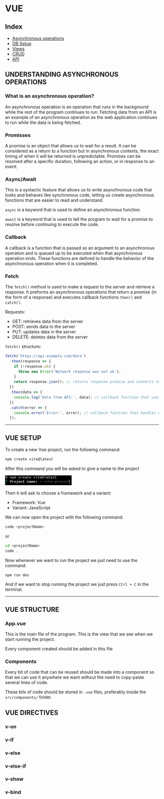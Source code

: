 # VUE

## Index

- [Asynchronous operations](#understanding_asynchronous_operations)
- [DB Setup](db-setup.md)
- [Views](views.md)
- [CRUD](CRUD.md)
- [API](API.md)

## UNDERSTANDING ASYNCHRONOUS OPERATIONS

### What is an asynchronous operation?

An asynchronous operation is an operation that runs in the background while the rest of the program continues to run. Fetching data from an API is an example of an asynchronous operation as the web application continues to run while the data is being fetched.

### Promisses

A promise is an object that allows us to wait for a result. It can be considered as a return to a function but in asynchronous contexts, the exact timing of when it will be returned is unpredictable. Promises can be resolved after a specific duration, following an action, or in response to an event.

### Async/Await

This is a syntactic feature that allows us to write asynchronous code that looks and behaves like synchronous code, letting us create asynchronous functions that are easier to read and understand.

`async` is a keyword that is used to define an asynchronous function.

`await` is a keyword that is used to tell the program to wait for a promise to resolve before continuing to execute the code.

### Callback

A callback is a function that is passed as an argument to an asynchronous operation and is queued up to be executed when that asynchronous operation ends. These functions are defined to handle the behavior of the asynchronous operation when it is completed.

### Fetch

The `fetch()` method is used to make a request to the server and retrieve a response. It preforms an asynchronous operations that return a promise (in the form of a response) and executes callback functions `then()` and `catch()`.

Requests: 
- GET: retrieves data from the server
- POST: sends data to the server
- PUT: updates data in the server
- DELETE: deletes data from the server

`fetch()` structure:

```javascript
fetch('https://api.example.com/data')
  .then(response => {
    if (!response.ok) {
      throw new Error('Network response was not ok');
    }
    return response.json(); // returns response promise and converts to json
  })
  .then(data => {
    console.log('Data from API:', data); // callback function that uses the data
  })
  .catch(error => {
    console.error('Error:', error); // callback function that handles errors
  });

```


---

## VUE SETUP

To create a new Vue project, run the following command:

```bash
npm create vite@latest
```

After this command you will be asked to give a name to the project

![](assets/giveProjectName.png)

Then it will ask to choose a framework and a variant:
- Framework: Vue
- Variant: JavaScript

We can now open the project with the following command:

```bash
code <projectName>
```

or
  
```bash
cd <projectName>
code .
```

Now whenever we want to run the project we just need to use the command:

```bash
npm run dev
```

And if we want to stop running the project we just press `Ctrl + C` in the terminal.

---

## VUE STRUCTURE

### App.vue

This is the main file of the program. This is the view that we see when we start running the project.

Every component created should be added in this file

### Components

Every bit of code that can be reused should be made into a component so that we can use it anywhere we want without the need to copy-paste several lines of code.

These bits of code should be stored in `.vue` files, preferably inside the `src/components/` folder.



## VUE DIRECTIVES

### v-on

### v-if



### v-else

### v-else-if

### v-show

### v-bind



